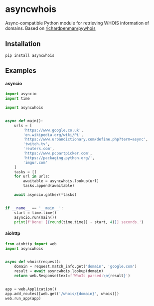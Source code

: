 # asyncwhois
Async-compatible Python module for retrieving WHOIS information of domains. Based on [richardpenman/pywhois](https://github.com/richardpenman/pywhois)


Installation
-------

`pip install asyncwhois`

Examples
-------
 
#### asyncio
```python
import asyncio
import time

import asyncwhois


async def main():
    urls = [
        'https://www.google.co.uk',
        'en.wikipedia.org/wiki/Pi',
        'https://www.urbandictionary.com/define.php?term=async',
        'twitch.tv',
        'reuters.com',
        'https://www.pcpartpicker.com',
        'https://packaging.python.org/',
        'imgur.com'
    ]
    tasks = []
    for url in urls:
        awaitable = asyncwhois.lookup(url)
        tasks.append(awaitable)

    await asyncio.gather(*tasks)


if __name__ == '__main__':
    start = time.time()
    asyncio.run(main())
    print(f'Done! [{round(time.time() - start, 4)}] seconds.')
```

#### aiohttp
```python
from aiohttp import web
import asyncwhois


async def whois(request):
    domain = request.match_info.get('domain', 'google.com')
    result = await asyncwhois.lookup(domain)
    return web.Response(text=f'WhoIs parsed:\n{result}')


app = web.Application()
app.add_routes([web.get('/whois/{domain}', whois)])
web.run_app(app)
```
